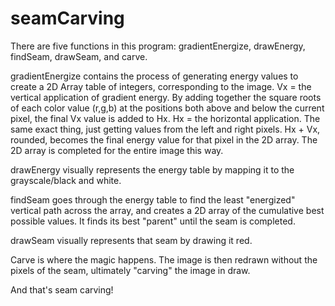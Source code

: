 # seamCarving

There are five functions in this program: gradientEnergize, drawEnergy, findSeam, drawSeam, and carve.

gradientEnergize contains the process of generating energy values to create a 2D Array table of integers, corresponding to the image. 
  Vx = the vertical application of gradient energy. By adding together the square roots of each color value (r,g,b) at the positions both above and below the current pixel, the final Vx value is added to Hx.
  Hx = the horizontal application. The same exact thing, just getting values from the left and right pixels. 
Hx + Vx, rounded, becomes the final energy value for that pixel in the 2D array. The 2D array is completed for the entire image this way.

drawEnergy visually represents the energy table by mapping it to the grayscale/black and white.

findSeam goes through the energy table to find the least "energized" vertical path across the array, and creates a 2D array of the cumulative best possible values. It finds its best "parent" until the seam is completed.

drawSeam visually represents that seam by drawing it red.

Carve is where the magic happens. The image is then redrawn without the pixels of the seam, ultimately "carving" the image in draw.

And that's seam carving!
